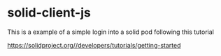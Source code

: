 # solid-client-js

This is a example of a simple login into a solid pod following this tutorial

https://solidproject.org//developers/tutorials/getting-started